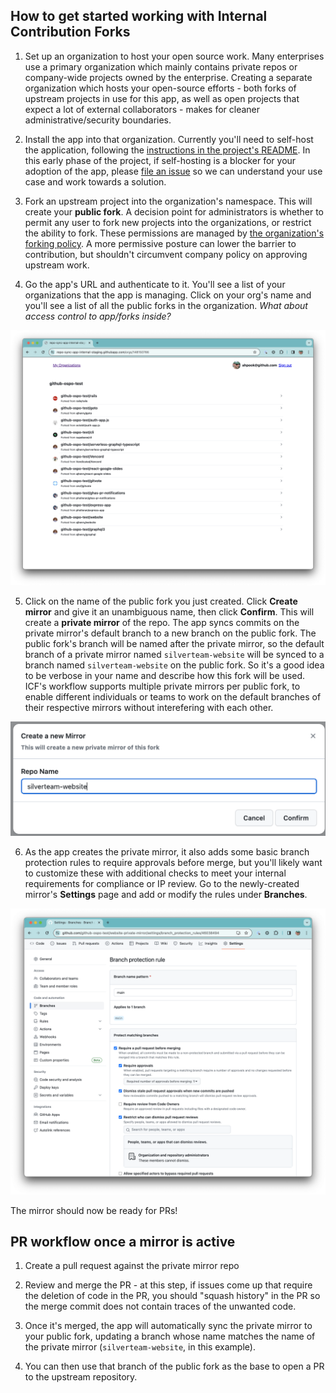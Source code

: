 ## How to get started working with Internal Contribution Forks

1. Set up an organization to host your open source work. Many enterprises use a primary organization which mainly contains private repos or company-wide projects owned by the enterprise. Creating a separate organization which hosts your open-source efforts - both forks of upstream projects in use for this app, as well as open projects that expect a lot of external collaborators - makes for cleaner administrative/security boundaries.

2. Install the app into that organization. Currently you'll need to self-host the application, following the [instructions in the project's README](../README.md). In this early phase of the project, if self-hosting is a blocker for your adoption of the app, please [file an issue](https://github.com/github-community-projects/internal-contribution-forks/issues/new) so we can understand your use case and work towards a solution.

3. Fork an upstream project into the organization's namespace. This will create your **public fork**. A decision point for administrators is whether to permit any user to fork new projects into the organizations, or restrict the ability to fork. These permissions are managed by [the organization's forking policy](https://docs.github.com/en/enterprise-cloud@latest/organizations/managing-organization-settings/managing-the-forking-policy-for-your-organization). A more permissive posture can lower the barrier to contribution, but shouldn't circumvent company policy on approving upstream work.

4. Go the app's URL and authenticate to it. You'll see a list of your organizations that the app is managing. Click on your org's name and you'll see a list of all the public forks in the organization. _What about access control to app/forks inside?_

![List of public forks inside the organization](images/public-forks-inside-org.png)

5. Click on the name of the public fork you just created. Click **Create mirror** and give it an unambiguous name, then click **Confirm**. This will create a **private mirror** of the repo. The app syncs commits on the private mirror's default branch to a new branch on the public fork. The public fork's branch will be named after the private mirror, so the default branch of a private mirror named `silverteam-website` will be synced to a branch named `silverteam-website` on the public fork. So it's a good idea to be verbose in your name and describe how this fork will be used. ICF's workflow supports multiple private mirrors per public fork, to enable different individuals or teams to work on the default branches of their respective mirrors without interefering with each other.

![Dialog showing creation of new private mriror](images/create-new-mirror.png)

6. As the app creates the private mirror, it also adds some basic branch protection rules to require approvals before merge, but you'll likely want to customize these with additional checks to meet your internal requirements for compliance or IP review. Go to the newly-created mirror's **Settings** page and add or modify the rules under **Branches**.

![Branch protection rules in the private mirror's settings](images/branch-protection.png)

The mirror should now be ready for PRs!

## PR workflow once a mirror is active

1. Create a pull request against the private mirror repo

2. Review and merge the PR - at this step, if issues come up that require the deletion of code in the PR, you should "squash history" in the PR so the merge commit does not contain traces of the unwanted code.

3. Once it's merged, the app will automatically sync the private mirror to your public fork, updating a branch whose name matches the name of the private mirror (`silverteam-website`, in this example).

4. You can then use that branch of the public fork as the base to open a PR to the upstream repository.
